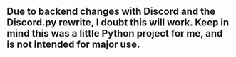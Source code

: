 ## Due to backend changes with Discord and the Discord.py rewrite, I doubt this will work. Keep in mind this was a little Python project for me, and is not intended for major use.
